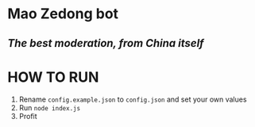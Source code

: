 # Mao Zedong bot
## *The best moderation, from China itself*

# HOW TO RUN
1. Rename `config.example.json` to `config.json` and set your own values
2. Run `node index.js`
3. Profit
